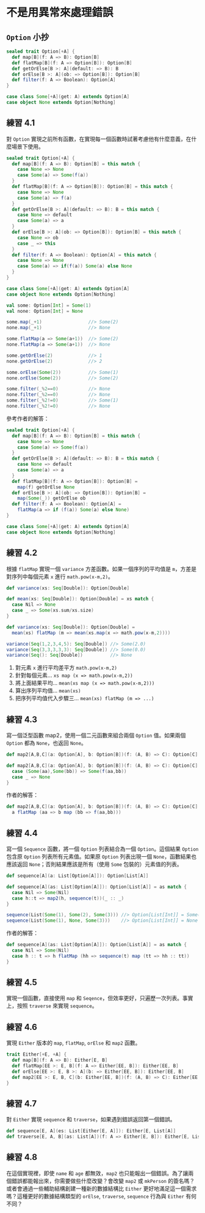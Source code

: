 # 不是用異常來處理錯誤

## `Option` 小抄
```scala
sealed trait Option[+A] {
  def map[B](f: A => B): Option[B]
  def flatMap[B](f: A => Option[B]): Option[B]
  def getOrElse[B >: A](default: => B): B
  def orElse[B >: A](ob: => Option[B]): Option[B]
  def filter(f: A => Boolean): Option[A]
}

case class Some[+A](get: A) extends Option[A]
case object None extends Option[Nothing]
```

## 練習 4.1
對 `Option` 實現之前所有函數，在實現每一個函數時試著考慮他有什麼意義，在什麼場景下使用。

```scala
sealed trait Option[+A] {
  def map[B](f: A => B): Option[B] = this match {
    case None => None
    case Some(a) => Some(f(a))
  }
  def flatMap[B](f: A => Option[B]): Option[B] = this match {
    case None => None
    case Some(a) => f(a)
  }
  def getOrElse[B >: A](default: => B): B = this match {
    case None => default
    case Some(a) => a
  }
  def orElse[B >: A](ob: => Option[B]): Option[B] = this match {
    case None => ob
    case _ => this
  }
  def filter(f: A => Boolean): Option[A] = this match {
    case None => None
    case Some(a) => if(f(a)) Some(a) else None
  }
}

case class Some[+A](get: A) extends Option[A]
case object None extends Option[Nothing]
```
```scala
val some: Option[Int] = Some(1)
val none: Option[Int] = None

some.map(_+1)                 //> Some(2)
none.map(_+1)                 //> None

some.flatMap(a => Some(a+1))  //> Some(2)
none.flatMap(a => Some(a+1))  //> None

some.getOrElse(2)             //> 1
none.getOrElse(2)             //> 2

some.orElse(Some(2))          //> Some(1)
none.orElse(Some(2))          //> Some(2)

some.filter(_%2==0)           //> None
none.filter(_%2==0)           //> None
some.filter(_%2!=0)           //> Some(1)
none.filter(_%2!=0)           //> None
```

參考作者的解答：
```scala
sealed trait Option[+A] {
  def map[B](f: A => B): Option[B] = this match {
    case None => None
    case Some(a) => Some(f(a))
  }
  def getOrElse[B >: A](default: => B): B = this match {
    case None => default
    case Some(a) => a
  }
  def flatMap[B](f: A => Option[B]): Option[B] =
    map(f) getOrElse None
  def orElse[B >: A](ob: => Option[B]): Option[B] = 
    map(Some(_)) getOrElse ob
  def filter(f: A => Boolean): Option[A] =
    flatMap(a => if (f(a)) Some(a) else None)
}

case class Some[+A](get: A) extends Option[A]
case object None extends Option[Nothing]
```

## 練習 4.2
根據 `flatMap` 實現一個 `variance` 方差函數。如果一個序列的平均值是 `m`，方差是對序列中每個元素 `x` 進行 `math.pow(x-m,2)`。
```scala
def variance(xs: Seq[Double]): Option[Double]
```

```scala
def mean(xs: Seq[Double]): Option[Double] = xs match {
  case Nil => None
  case _ => Some(xs.sum/xs.size)
}

def variance(xs: Seq[Double]): Option[Double] =
  mean(xs) flatMap (m => mean(xs.map(x => math.pow(x-m,2))))

variance(Seq(1,2,3,4,5): Seq[Double]) //> Some(2.0)
variance(Seq(3,3,3,3,3): Seq[Double]) //> Some(0.0)
variance(Seq(): Seq[Double])          //> None
```
1. 對元素 `x` 進行平均差平方 `math.pow(x-m,2)`
2. 針對每個元素... `xs map (x => math.pow(x-m,2))`
3. 將上面結果平均... `mean(xs map (x => math.pow(x-m,2)))`
4. 算出序列平均值... `mean(xs)`
5. 把序列平均值代入步驟三... `mean(xs) flatMap (m => ...)`

## 練習 4.3
寫一個泛型函數 map2，使用一個二元函數來組合兩個 `Option` 值。如果兩個 `Option` 都為 `None`，也返回 `None`。
```scala
def map2[A,B,C](a: Option[A], b: Option[B])(f: (A, B) => C): Option[C]
```

```scala
def map2[A,B,C](a: Option[A], b: Option[B])(f: (A, B) => C): Option[C] = (a,b) match {
  case (Some(aa),Some(bb)) => Some(f(aa,bb))
  case _ => None
}
```

作者的解答：
```scala
def map2[A,B,C](a: Option[A], b: Option[B])(f: (A, B) => C): Option[C] =
  a flatMap (aa => b map (bb => f(aa,bb)))
```

## 練習 4.4
寫一個 `Sequence` 函數，將一個 `Option` 列表結合為一個 `Option`。這個結果 `Option` 包含原 `Option` 列表所有元素值。如果原 `Option` 列表出現一個 `None`，函數結果也應該返回 `None`；否則結果應該是所有（使用 `Some` 包裝的）元素值的列表。
```scala
def sequence[A](a: List[Option[A]]): Option[List[A]]
```
```scala
def sequence[A](as: List[Option[A]]): Option[List[A]] = as match {
  case Nil => Some(Nil)
  case h::t => map2(h, sequence(t))(_ :: _)
}

sequence(List(Some(1), Some(2), Some(3))) //> Option[List[Int]] = Some(List(1, 2, 3))
sequence(List(Some(1), None, Some(3)))    //> Option[List[Int]] = None
```

作者的解答：
```scala
def sequence[A](as: List[Option[A]]): Option[List[A]] = as match {
  case Nil => Some(Nil)
  case h :: t => h flatMap (hh => sequence(t) map (tt => hh :: tt))
}
```

## 練習 4.5
實現一個函數，直接使用 `map` 和 `Seqence`，但效率更好，只遍歷一次列表。事實上，按照 `traverse` 來實現 `sequence`。

## 練習 4.6
實現 `Either` 版本的 `map`, `flatMap`, `orElse` 和 `map2` 函數。
```scala
trait Either[+E, +A] {
  def map[B](f: A => B): Either[E, B]
  def flatMap[EE >: E, B](f: A => Either[EE, B]): Either[EE, B]
  def orElse[EE >: E, B >: A](b: => Either[EE, B]): Either[EE, B]
  def map2[EE >: E, B, C](b: Either[EE, B])(f: (A, B) => C): Either[EE, C]
}
```

## 練習 4.7
對 `Either` 實現 `sequence` 和 `traverse`，如果遇到錯誤返回第一個錯誤。
```scala
def sequence[E, A](es: List[Either[E, A]]): Either[E, List[A]]
def traverse[E, A, B](as: List[A])(f: A => Either[E, B]): Either[E, List[B])
```

## 練習 4.8
在這個實現裡，即使 `name` 和 `age` 都無效，`map2` 也只能報出一個錯誤。為了讓兩個錯誤都能報出來，你需要做些什麼改變？會改變 `map2` 或 `mkPerson` 的簽名嗎？或者會通過一些輔助結構創建一種新的數據結構比 `Either` 更好地滿足這一個需求嗎？這種更好的數據結構類型的 `orElse`, `traverse`, `sequence` 行為與 `Either` 有何不同？
